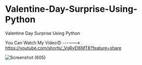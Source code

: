 # Valentine-Day-Surprise-Using-Python
Valentine Day Surprise Using Python


You Can Watch My Video😍 ------> https://youtube.com/shorts/_VqRyEI6MT8?feature=share


![Screenshot (605)](https://user-images.githubusercontent.com/87580847/219280153-68cd07aa-cd11-4db0-8dfd-2bd49949b3ed.png)
